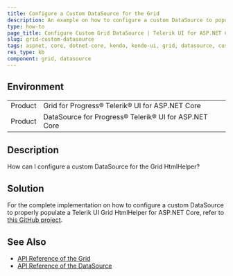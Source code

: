 ```yaml
---
title: Configure a Custom DataSource for the Grid
description: An example on how to configure a custom DataSource to populate a Telerik UI for ASP.NET Core Grid HtmlHelper.
type: how-to
page_title: Configure Custom Grid DataSource | Telerik UI for ASP.NET Core Grid
slug: grid-custom-datasource
tags: aspnet, core, dotnet-core, kendo, kendo-ui, grid, datasource, custom, custom-datasource
res_type: kb
component: grid, datasource
---
```


## Environment

<table>
 <tr>
  <td>Product</td>
  <td>Grid for Progress® Telerik® UI for ASP.NET Core</td>
 </tr>
 <tr>
  <td>Product</td>
  <td>DataSource for Progress® Telerik® UI for ASP.NET Core</td>
 </tr>
</table>

## Description

How can I configure a custom DataSource for the Grid HtmlHelper?

## Solution

For the complete implementation on how to configure a custom DataSource to properly populate a Telerik UI Grid HtmlHelper for ASP.NET Core, refer to [this GitHub project](https://github.com/telerik/aspnet-core-examples/tree/master/grid/custom-data-source).

## See Also

* [API Reference of the Grid](https://docs.telerik.com/kendo-ui/api/javascript/ui/grid)
* [API Reference of the DataSource](https://docs.telerik.com/kendo-ui/api/javascript/data/datasource)
